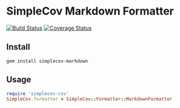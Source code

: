 SimpleCov Markdown Formatter
==================================

[![Build Status](https://travis-ci.org/holyshared/simplecov-markdown.svg?branch=master)](https://travis-ci.org/holyshared/simplecov-markdown)
[![Coverage Status](https://coveralls.io/repos/holyshared/simplecov-markdown/badge.png)](https://coveralls.io/r/holyshared/simplecov-markdown)

Install
----------------------------

	gem install simplecov-markdown

Usage
----------------------------

```ruby
require 'simplecov-csv'
SimpleCov.formatter = SimpleCov::Formatter::MarkdownFormatter
```
